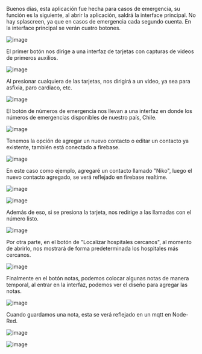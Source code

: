 Buenos días, esta aplicación fue hecha para casos de emergencia, su función es la siguiente, al abrir la aplicación, saldrá la interface principal. No hay splascreen, ya que en casos de emergencia cada segundo cuenta.
En la interface principal se verán cuatro botones.

![image](https://github.com/user-attachments/assets/089bed72-a948-4b5f-8244-2feb08f01019)

El primer botón nos dirige a una interfaz de tarjetas con capturas de videos de primeros auxilios.

![image](https://github.com/user-attachments/assets/02bc1ad8-7822-498e-9026-39070bfaa32f)

Al presionar cualquiera de las tarjetas, nos dirigirá a un video, ya sea para asfixia, paro cardiaco, etc.

![image](https://github.com/user-attachments/assets/4e794531-4bea-41ad-bfaf-aaa4fe337a49)

El botón de números de emergencia nos llevan a una interfaz en donde los números de emergencias disponibles de nuestro país, Chile.

![image](https://github.com/user-attachments/assets/c6fe93a2-6f86-4a9f-96e6-64225e0573d0)

Tenemos la opción de agregar un nuevo contacto o editar un contacto ya existente, también está conectado a firebase.

![image](https://github.com/user-attachments/assets/39a7e8e2-40aa-4d6d-8482-23f86e55eb8a)

En este caso como ejemplo, agregaré un contacto llamado "Niko", luego el nuevo contacto agregado, se verá reflejado en firebase realtime.

![image](https://github.com/user-attachments/assets/2afc5d52-b161-4228-9724-569442827886)

![image](https://github.com/user-attachments/assets/3457ac12-31fd-4bd4-93eb-6c868ab49dbc)

Además de eso, si se presiona la tarjeta, nos redirige a las llamadas con el número listo.

![image](https://github.com/user-attachments/assets/7256735b-6b70-4da2-97f5-8cb1a2f6fb0c)

Por otra parte, en el botón de "Localizar hospitales cercanos", al momento de abrirlo, nos mostrará de forma predeterminada los hospitales más cercanos.

![image](https://github.com/user-attachments/assets/e0f0135a-c96b-4831-a899-5d51c824b8bf)

Finalmente en el botón notas, podemos colocar algunas notas de manera temporal, al entrar en la interfaz, podemos ver el diseño para agregar las notas.

![image](https://github.com/user-attachments/assets/3063e7ea-7e9d-44a1-af79-0f24318f5d0c)

Cuando guardamos una nota, esta se verá reflejado en un mqtt en Node-Red.

![image](https://github.com/user-attachments/assets/fa955d66-fc1a-4393-afe1-c871dae92c85)

![image](https://github.com/user-attachments/assets/1258bac0-f934-4de3-99f7-5f3392898dc7)









